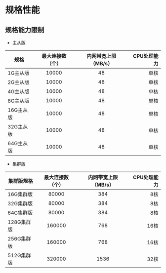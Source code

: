# 规格性能
## 规格能力限制

- 主从版

规格|最大连接数（个）|内网带宽上限（MB/s）|CPU处理能力
---|:--:|:--:|---:
1G主从版|10000|48|单核
2G主从版|10000	|48	|单核
4G主从版|10000	|48|	单核
8G主从版|10000|48|单核
16G主从版|10000	|48|	单核
32G主从版|10000	|48|	单核
64G主从版|10000	|48|	单核

- 集群版

集群版规格|最大连接数（个）|内网带宽上限（MB/s）|CPU处理能力
---|:--:|:--:|---:
16G集群版|80000|384|8核
32G集群版|80000|384|8核
64G集群版|80000|384|8核
128G集群版|160000|768|16核
256G集群版|160000|768|16核
512G集群版|320000|1536|32核
